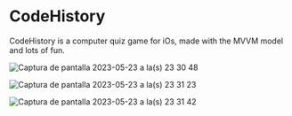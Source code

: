 # CodeHistory

CodeHistory is a computer quiz game for iOs, made with the MVVM model and lots of fun.


![Captura de pantalla 2023-05-23 a la(s) 23 30 48](https://github.com/Jazperist/CodeHistory/assets/39943709/1ca40191-a79b-491c-a987-c52f5c6aad1b)


![Captura de pantalla 2023-05-23 a la(s) 23 31 23](https://github.com/Jazperist/CodeHistory/assets/39943709/c4ff9cd2-e9d7-4cbb-97f2-cad68ca9f689)


![Captura de pantalla 2023-05-23 a la(s) 23 31 42](https://github.com/Jazperist/CodeHistory/assets/39943709/de8f3ee0-814f-4237-a8ca-233f42bba2e2)
